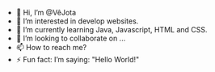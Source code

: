 - 👋 Hi, I’m @VêJota
- 👀 I’m interested in develop websites.
- 🌱 I’m currently learning Java, Javascript, HTML and CSS.
- 💞️ I’m looking to collaborate on ...
- 📫 How to reach me? 
- ⚡ Fun fact: I’m  saying: "Hello World!"
